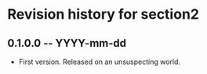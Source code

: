 # Revision history for section2

## 0.1.0.0 -- YYYY-mm-dd

* First version. Released on an unsuspecting world.
